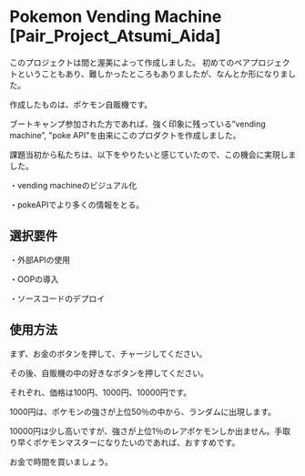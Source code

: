 # Pokemon Vending Machine [Pair_Project_Atsumi_Aida]

このプロジェクトは間と渥美によって作成しました。
初めてのペアプロジェクトということもあり、難しかったところもありましたが、なんとか形になりました。

作成したものは、ポケモン自販機です。

ブートキャンプ参加された方であれば、強く印象に残っている”vending machine”, "poke API"を由来にこのプロダクトを作成しました。

課題当初から私たちは、以下をやりたいと感じていたので、この機会に実現しました。

・vending machineのビジュアル化

・pokeAPIでより多くの情報をとる。

## 選択要件
・外部APIの使用 

・OOPの導入 

・ソースコードのデプロイ 

## 使用方法


まず、お金のボタンを押して、チャージしてください。

その後、自販機の中の好きなボタンを押してください。

それぞれ、価格は100円、1000円、10000円です。

1000円は、ポケモンの強さが上位50％の中から、ランダムに出現します。

10000円は少し高いですが、強さが上位1％のレアポケモンしか出ません。手取り早くポケモンマスターになりたいのであれば、おすすめです。

お金で時間を買いましょう。
